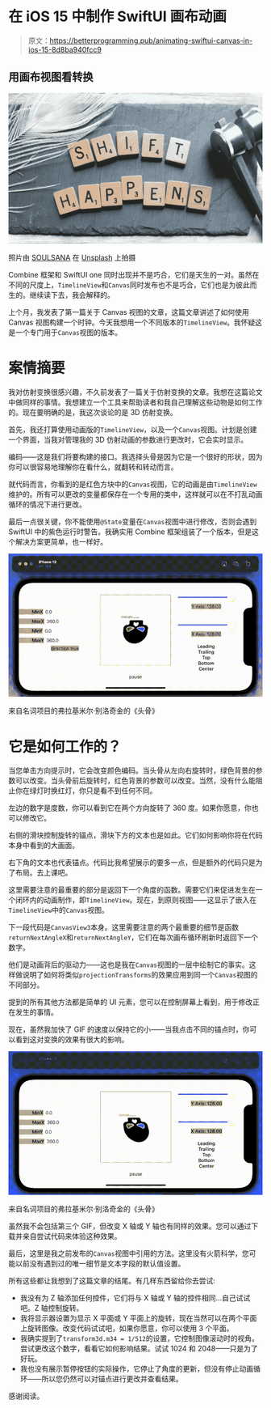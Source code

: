 # 在 iOS 15 中制作 SwiftUI 画布动画

> 原文：<https://betterprogramming.pub/animating-swiftui-canvas-in-ios-15-8d8ba940fcc9>

## 用画布视图看转换

![](img/3e52723ee5726d873fe905f523d6690d.png)

照片由 [SOULSANA](https://unsplash.com/@soulsana?utm_source=unsplash&utm_medium=referral&utm_content=creditCopyText) 在 [Unsplash](https://unsplash.com/s/photos/transformation?utm_source=unsplash&utm_medium=referral&utm_content=creditCopyText) 上拍摄

Combine 框架和 SwiftUI one 同时出现并不是巧合，它们是天生的一对。虽然在不同的尺度上，`TimelineView`和`Canvas`同时发布也不是巧合，它们也是为彼此而生的。继续读下去，我会解释的。

上个月，我发表了第一篇关于 Canvas 视图的文章，这篇文章讲述了如何使用 Canvas 视图构建一个时钟。今天我想用一个不同版本的`TimelineView`。我怀疑这是一个专门用于`Canvas`视图的版本。

# 案情摘要

我对仿射变换很感兴趣，不久前发表了一篇关于仿射变换的文章。我想在这篇论文中做同样的事情。我想建立一个工具来帮助读者和我自己理解这些动物是如何工作的。现在要明确的是，我这次谈论的是 3D 仿射变换。

首先，我还打算使用动画版的`TimelineView`，以及一个`Canvas`视图。计划是创建一个界面，当我对管理我的 3D 仿射动画的参数进行更改时，它会实时显示。

编码——这是我们将要构建的接口。我选择头骨是因为它是一个很好的形状，因为你可以很容易地理解你在看什么，就翻转和转动而言。

就代码而言，你看到的是红色方块中的`Canvas`视图，它的动画是由`TimelineView`维护的。所有可以更改的变量都保存在一个专用的类中，这样就可以在不打乱动画循环的情况下进行更改。

最后一点很关键，你不能使用`@State`变量在`Canvas`视图中进行修改，否则会遇到 SwiftUI 中的紫色运行时警告。我确实用 Combine 框架组装了一个版本，但是这个解决方案更简单，也一样好。

![](img/94bae83e4735bfecf14b1c7aa73941f6.png)

来自名词项目的弗拉基米尔·别洛奇金的《头骨》

# 它是如何工作的？

当您单击方向提示时，它会改变颜色编码。当头骨从左向右旋转时，绿色背景的参数可以改变。当头骨前后旋转时，红色背景的参数可以改变。当然，没有什么能阻止你在绿灯时换红灯，你只是看不到任何不同。

左边的数字是度数，你可以看到它在两个方向旋转了 360 度。如果你愿意，你也可以修改它。

右侧的滑块控制旋转的锚点，滑块下方的文本也是如此。它们如何影响你将在代码本身中看到的大画面。

右下角的文本也代表锚点。代码比我希望展示的要多一点，但是额外的代码只是为了布局。去上课吧。

这里需要注意的最重要的部分是返回下一个角度的函数。需要它们来促进发生在一个闭环内的动画制作，即`TimelineView`。现在，到原则视图——这显示了嵌入在`TimelineView`中的`Canvas`视图。

下一段代码是`CanvasView3`本身。这里需要注意的两个最重要的细节是函数`returnNextAngleX`和`returnNextAngleY`，它们在每次画布循环刷新时返回下一个数字。

他们是动画背后的驱动力——这也是我在`Canvas`视图的一层中绘制它的事实。这样做说明了如何将类似`projectionTransforms`的效果应用到同一个`Canvas`视图的不同部分。

提到的所有其他方法都是简单的 UI 元素，您可以在控制屏幕上看到，用于修改正在发生的事情。

现在，虽然我加快了 GIF 的速度以保持它的小——当我点击不同的锚点时，你可以看到这对变换的效果有很大的影响。

![](img/0515c2008b7357b178ab524d93f1563c.png)

来自名词项目的弗拉基米尔·别洛奇金的《头骨》

虽然我不会包括第三个 GIF，但改变 X 轴或 Y 轴也有同样的效果。您可以通过下载并亲自尝试代码来体验这种效果。

最后，这里是我之前发布的`Canvas`视图中引用的方法。这里没有火箭科学，您可能以前没有遇到过的唯一细节是文本字段的默认值设置。

所有这些都让我想到了这篇文章的结尾。有几样东西留给你去尝试:

*   我没有为 Z 轴添加任何控件，它们将与 X 轴或 Y 轴的控件相同…自己试试吧。Z 轴控制旋转。
*   我将显示器设置为显示 X 平面或 Y 平面上的旋转，现在当然可以在两个平面上旋转图像。改变代码试试吧，如果你愿意，你可以使用 3 个平面。
*   我确实提到了`transform3d.m34 = 1/512`的设置，它控制图像滚动时的视角。尝试更改这个数字，看看它如何影响结果。试试 1024 和 2048——只是为了好玩。
*   我也没有展示暂停按钮的实际操作，它停止了角度的更新，但没有停止动画循环——所以您仍然可以对锚点进行更改并查看结果。

感谢阅读。